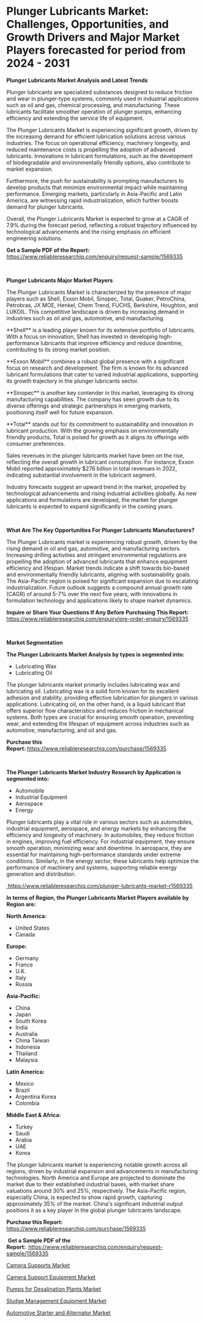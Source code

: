 <p><h1>Plunger Lubricants Market: Challenges, Opportunities, and Growth Drivers and Major Market Players forecasted for period from 2024 - 2031</h1></p><p><strong>Plunger Lubricants Market Analysis and Latest Trends</strong></p>
<p><p>Plunger lubricants are specialized substances designed to reduce friction and wear in plunger-type systems, commonly used in industrial applications such as oil and gas, chemical processing, and manufacturing. These lubricants facilitate smoother operation of plunger pumps, enhancing efficiency and extending the service life of equipment. </p><p>The Plunger Lubricants Market is experiencing significant growth, driven by the increasing demand for efficient lubrication solutions across various industries. The focus on operational efficiency, machinery longevity, and reduced maintenance costs is propelling the adoption of advanced lubricants. Innovations in lubricant formulations, such as the development of biodegradable and environmentally friendly options, also contribute to market expansion. </p><p>Furthermore, the push for sustainability is prompting manufacturers to develop products that minimize environmental impact while maintaining performance. Emerging markets, particularly in Asia-Pacific and Latin America, are witnessing rapid industrialization, which further boosts demand for plunger lubricants. </p><p>Overall, the Plunger Lubricants Market is expected to grow at a CAGR of 7.9% during the forecast period, reflecting a robust trajectory influenced by technological advancements and the rising emphasis on efficient engineering solutions.</p></p>
<p><strong>Get a Sample PDF of the Report:&nbsp;</strong> <a href="https://www.reliableresearchiq.com/enquiry/request-sample/1569335?utm_campaign=1554&utm_medium=2&utm_source=Github&utm_content=ia&utm_term=14102024&utm_id=plunger-lubricants">https://www.reliableresearchiq.com/enquiry/request-sample/1569335</a></p>
<p>&nbsp;</p>
<p><strong>Plunger Lubricants Major Market Players</strong></p>
<p><p>The Plunger Lubricants Market is characterized by the presence of major players such as Shell, Exxon Mobil, Sinopec, Total, Quaker, PetroChina, Petrobras, JX MOE, Henkel, Chem Trend, FUCHS, Berkshire, Houghton, and LUKOIL. This competitive landscape is driven by increasing demand in industries such as oil and gas, automotive, and manufacturing.</p><p>**Shell** is a leading player known for its extensive portfolio of lubricants. With a focus on innovation, Shell has invested in developing high-performance lubricants that improve efficiency and reduce downtime, contributing to its strong market position. </p><p>**Exxon Mobil** combines a robust global presence with a significant focus on research and development. The firm is known for its advanced lubricant formulations that cater to varied industrial applications, supporting its growth trajectory in the plunger lubricants sector.</p><p>**Sinopec** is another key contender in this market, leveraging its strong manufacturing capabilities. The company has seen growth due to its diverse offerings and strategic partnerships in emerging markets, positioning itself well for future expansion.</p><p>**Total** stands out for its commitment to sustainability and innovation in lubricant production. With the growing emphasis on environmentally friendly products, Total is poised for growth as it aligns its offerings with consumer preferences.</p><p>Sales revenues in the plunger lubricants market have been on the rise, reflecting the overall growth in lubricant consumption. For instance, Exxon Mobil reported approximately $276 billion in total revenues in 2022, indicating substantial involvement in the lubricant segment.</p><p>Industry forecasts suggest an upward trend in the market, propelled by technological advancements and rising industrial activities globally. As new applications and formulations are developed, the market for plunger lubricants is expected to expand significantly in the coming years.</p></p>
<p>&nbsp;</p>
<p><strong>What Are The Key Opportunities For Plunger Lubricants Manufacturers?</strong></p>
<p><p>The Plunger Lubricants market is experiencing robust growth, driven by the rising demand in oil and gas, automotive, and manufacturing sectors. Increasing drilling activities and stringent environmental regulations are propelling the adoption of advanced lubricants that enhance equipment efficiency and lifespan. Market trends indicate a shift towards bio-based and environmentally friendly lubricants, aligning with sustainability goals. The Asia-Pacific region is poised for significant expansion due to escalating industrialization. Future outlook suggests a compound annual growth rate (CAGR) of around 5-7% over the next five years, with innovations in formulation technology and applications likely to shape market dynamics.</p></p>
<p><strong>Inquire or Share Your Questions If Any Before Purchasing This Report:</strong> <a href="https://www.reliableresearchiq.com/enquiry/pre-order-enquiry/1569335?utm_campaign=1554&utm_medium=2&utm_source=Github&utm_content=ia&utm_term=14102024&utm_id=plunger-lubricants">https://www.reliableresearchiq.com/enquiry/pre-order-enquiry/1569335</a></p>
<p>&nbsp;</p>
<p><strong>Market Segmentation</strong></p>
<p><strong>The Plunger Lubricants Market Analysis by types is segmented into:</strong></p>
<p><ul><li>Lubricating Wax</li><li>Lubricating Oil</li></ul></p>
<p><p>The plunger lubricants market primarily includes lubricating wax and lubricating oil. Lubricating wax is a solid form known for its excellent adhesion and stability, providing effective lubrication for plungers in various applications. Lubricating oil, on the other hand, is a liquid lubricant that offers superior flow characteristics and reduces friction in mechanical systems. Both types are crucial for ensuring smooth operation, preventing wear, and extending the lifespan of equipment across industries such as automotive, manufacturing, and oil and gas.</p></p>
<p><strong>Purchase this Report:&nbsp;</strong><a href="https://www.reliableresearchiq.com/purchase/1569335?utm_campaign=1554&utm_medium=2&utm_source=Github&utm_content=ia&utm_term=14102024&utm_id=plunger-lubricants">https://www.reliableresearchiq.com/purchase/1569335</a></p>
<p>&nbsp;</p>
<p><strong>The Plunger Lubricants Market Industry Research by Application is segmented into:</strong></p>
<p><ul><li>Automobile</li><li>Industrial Equipment</li><li>Aerospace</li><li>Energy</li></ul></p>
<p><p>Plunger lubricants play a vital role in various sectors such as automobiles, industrial equipment, aerospace, and energy markets by enhancing the efficiency and longevity of machinery. In automobiles, they reduce friction in engines, improving fuel efficiency. For industrial equipment, they ensure smooth operation, minimizing wear and downtime. In aerospace, they are essential for maintaining high-performance standards under extreme conditions. Similarly, in the energy sector, these lubricants help optimize the performance of machinery and systems, supporting reliable energy generation and distribution.</p></p>
<p><a href="https://www.reliableresearchiq.com/plunger-lubricants-market-r1569335?utm_campaign=1554&utm_medium=2&utm_source=Github&utm_content=ia&utm_term=14102024&utm_id=plunger-lubricants">&nbsp;https://www.reliableresearchiq.com/plunger-lubricants-market-r1569335</a></p>
<p><strong>In terms of Region, the Plunger Lubricants Market Players available by Region are:</strong></p>
<p>
    <p> <strong> North America: </strong>
        <ul>
            <li>United States</li>
            <li>Canada</li>
        </ul>
        </p> 
    <p> <strong> Europe: </strong>
        <ul>
            <li>Germany</li>
            <li>France</li>
            <li>U.K.</li>
            <li>Italy</li>
            <li>Russia</li>
        </ul>
        </p> 
    <p> <strong> Asia-Pacific: </strong>
        <ul>
            <li>China</li>
            <li>Japan</li>
            <li>South Korea</li>
            <li>India</li>
            <li>Australia</li>
            <li>China Taiwan</li>
            <li>Indonesia</li>
            <li>Thailand</li>
            <li>Malaysia</li>
        </ul>
        </p> 
    <p> <strong> Latin America: </strong>
        <ul>
            <li>Mexico</li>
            <li>Brazil</li>
            <li>Argentina Korea</li>
            <li>Colombia</li>
        </ul>
        </p> 
    <p> <strong> Middle East & Africa: </strong>
        <ul>
            <li>Turkey</li>
            <li>Saudi</li>
            <li>Arabia</li>
            <li>UAE</li>
            <li>Korea</li>
        </ul>
    </p>
    </p>
<p><p>The plunger lubricants market is experiencing notable growth across all regions, driven by industrial expansion and advancements in manufacturing technologies. North America and Europe are projected to dominate the market due to their established industrial bases, with market share valuations around 30% and 25%, respectively. The Asia-Pacific region, especially China, is expected to show rapid growth, capturing approximately 35% of the market. China's significant industrial output positions it as a key player in the global plunger lubricants landscape.</p></p>
<p><strong>Purchase this Report: </strong><a href="https://www.reliableresearchiq.com/purchase/1569335?utm_campaign=1554&utm_medium=2&utm_source=Github&utm_content=ia&utm_term=14102024&utm_id=plunger-lubricants">https://www.reliableresearchiq.com/purchase/1569335</a></p>
<p>&nbsp;<strong>Get a Sample PDF of the Report:&nbsp;&nbsp;</strong><a href="https://www.reliableresearchiq.com/enquiry/request-sample/1569335?utm_campaign=1554&utm_medium=2&utm_source=Github&utm_content=ia&utm_term=14102024&utm_id=plunger-lubricants">https://www.reliableresearchiq.com/enquiry/request-sample/1569335</a></p>
<p><strong></strong></p>
<p><p><a href="https://www.linkedin.com/pulse/camera-supports-market-size-share-trends-analysis-report-n3kqc?trk=public_post_embed_feed-article-content&utm_campaign=1554&utm_medium=2&utm_source=Github&utm_content=ia&utm_term=14102024&utm_id=plunger-lubricants">Camera Supports Market</a></p><p><a href="https://www.linkedin.com/pulse/camera-support-equipment-market-size-share-analysis-growth-w9dnc?trk=public_post_embed_feed-article-content&utm_campaign=1554&utm_medium=2&utm_source=Github&utm_content=ia&utm_term=14102024&utm_id=plunger-lubricants">Camera Support Equipment Market</a></p><p><a href="https://www.linkedin.com/pulse/pumps-desalination-plants-market-essentials-key-players-demand-wpnnc?trk=public_post_embed_feed-article-content&utm_campaign=1554&utm_medium=2&utm_source=Github&utm_content=ia&utm_term=14102024&utm_id=plunger-lubricants">Pumps for Desalination Plants Market</a></p><p><a href="https://github.com/khloet8sawender/Market-Research-Report-List-1/blob/main/sludge-management-equipment-market.md?utm_campaign=1554&utm_medium=2&utm_source=Github&utm_content=ia&utm_term=14102024&utm_id=plunger-lubricants">Sludge Management Equipment Market</a></p><p><a href="https://github.com/dave2as/Market-Research-Report-List-1/blob/main/automotive-starter-and-alternator-market.md?utm_campaign=1554&utm_medium=2&utm_source=Github&utm_content=ia&utm_term=14102024&utm_id=plunger-lubricants">Automotive Starter and Alternator Market</a></p></p>